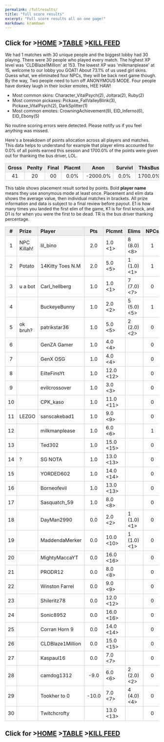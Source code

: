 ```yaml
---
permalink: /fullresults/
title: "full score results"
excerpt: "Full score results all on one page!"
markdown: kramdown
---
```

<meta http-equiv="refresh" content="30">

<script>
    var countUpdDate = new Date("Apr 02, 2023 14:18:27").getTime(); // Set the date we're counting down to
    var x = setInterval(function () {
        var timeNow = new Date().getTime(); // Get today's date and time
        var distance = timeNow - countUpdDate; // Find the distance between now and the count down date
        var days = Math.floor(distance / (1000 * 60 * 60 * 24));
        var hours = Math.floor((distance % (1000 * 60 * 60 * 24)) / (1000 * 60 * 60));
        var minutes = Math.floor((distance % (1000 * 60 * 60)) / (1000 * 60));
        var seconds = Math.floor((distance % (1000 * 60)) / 1000);
        var minutesString = minutes.toString();
        var secondsString = seconds.toString();
        if (minutesString.length < 2) {
            minutesString = "0" + minutesString;
        }
        if (secondsString.length < 2) {
            secondsString = "0" + secondsString;
        }
        document.getElementById("countUpTimer").innerHTML = minutesString + ":" + secondsString + " since updt"; // Display the result in the element with id="demo"
        // If the count down is finished, write some text
        if (distance < 0) {
            clearInterval(x);
            document.getElementById("countUpTimer").innerHTML = "EXPIRED";
        }
    }, 1000); // Update the count down every 1000 milliseconds
</script>


<style>
      .tableFixHead {
        overflow-y: auto;
        height: 195px;
      }
      .tableFixHead thead th {
        position: sticky;
        top: 0;
      }
      table {
        border-collapse: collapse;
        width: 100%;
      }
      th,
      td {
        padding: 2px 2x;
        border: 1px solid #ccc;
      }
      th {
        background: #eee;
      }
</style>

<strong><span id="countUpTimer" style="color:red;background-color:white;font-size:add_size"></span></strong>
## Click for >[HOME](https://www.kaso.gg) >[TABLE](https://www.kaso.gg/fullresults) >[KILL FEED](https://www.kaso.gg/killfeed)<br>

We had 1 matches with 30 unique people and the biggest lobby had 30 playing. There were 30 people who played every match. The highest XP level was 'CLDBlaze1Million' at 153. The lowest XP was 'miIkmanplease' at 15, welcome to our lobby you GOAT! About 73.1% of us used girl skins. Guess what, we eliminated four NPCs, they will be back next game though. By the way, Two people need to turn off ANONYMOUS MODE. Four people have donkey laugh in their locker emotes, HEE HAW!

* Most common skins: Character_VitalPsych(2), Joltara(2), Ruby(2)<br>
* Most common pickaxes: Pickaxe_FallValleyBlink(3), Pickaxe_VitalPsych(2), DarkSplitter(1)<br>
* Most common emotes: CrowningAchievement(9), EID_Inferno(6), EID_Ebony(5)<br>

No routine scoring errors were detected. Please notify us if you feel anything was missed.

Here's a breakdown of points allocation across all players and matches. This data helps to understand for example that player elims accounted for 0.0% of all points earned this session and 1700.0% of the points were given out for thanking the bus driver, LOL.

| Gross  | Penlty | Final  | Placmt | Anon   | Survivl  | ThksBus | YouDed | Elims  | Siphon | NPC    |
| :----: | :----: | :----: | :----: | :----: | :----:   | :----:  | :----: | :----: | :----: | :----: |
|41|20|00|0.0%|-2000.0%|0.0%|1700.0%|0.0%|0.0%|0.0%|400.0%|

This table shows placement result sorted by points. Bold **player name** means they use anonymous mode at least once. Placement and elim data shows the average value, then individual matches in brackets. All prize information and data is subject to a final review before payout. E1 is how many times you landed the first elim of the game, K1 is for first knock, and D1 is for when you were the first to be dead. TR is the bus driver thanking percentage.


| #      | Prize | Player | Pts    | Plcmnt | Elims | NPCs   | E1     | D1     | K1     | TR     | Lvl    | Skin   | Axe    |
| :----: | :---  | :---   | :----: | :---   | :---  | :----: | :----: | :----: | :----: | :----: | :----: | :----: | :----: |
|1|NPC Killah!|lil_bino|2.0|1.0 <1>|8 (8.0) <8>|1|1|0|1|100%|104|![](https://media.fortniteapi.io/images/9303938aacd6c7f187768b971c50770b/transparent.png){:height="35px"}|![](https://media.fortniteapi.io/images/6fd6c8c77fe3da8f776952dd8171570b/transparent.png){:height="35px"}|
|2|Potato|14Kitty Toes N.M|2.0|5.0 <5>|1 (1.0) <1>|1|0|0|0|100%|1|![](https://media.fortniteapi.io/images/4933303a0bdf58239adb14a56a6c4d55/transparent.png){:height="35px"}|![](https://media.fortniteapi.io/images/b033b662ceba40bfdc44172079c24ffe/transparent.png){:height="35px"}|
|3|u a bot|Carl_hellberg|1.0|1.0 <1>|7 (7.0) <7>|0|0|0|0|100%|106|![](https://media.fortniteapi.io/images/45e8d8be454a132b1731d56c9e9ec2bf/transparent.png){:height="35px"}|![](https://media.fortniteapi.io/images/54659001b6c523cc90c07e288e8afced/transparent.png){:height="35px"}|
|4||BuckeyeBunny|1.0|2.0 <2>|5 (5.0) <5>|1|0|0|0|0%|119|![](https://media.fortniteapi.io/images/9303938aacd6c7f187768b971c50770b/transparent.png){:height="35px"}|![](https://media.fortniteapi.io/images/cbcb9e145a9ae22fdd377bc5af228b8c/transparent.png){:height="35px"}|
|5|ok bruh?|patrikstar36|1.0|5.0 <5>|2 (2.0) <2>|0|0|0|0|100%|59|![](https://media.fortniteapi.io/images/d6400d2b9f845912f10d954d324e373c/transparent.png){:height="35px"}|![](https://media.fortniteapi.io/images/a309cc76ecf13024068e5cab9220eb1f/transparent.png){:height="35px"}|
|6||GenZA Gamer|1.0|4.0 <4>||0|0|0|0|100%|81|![](){:height="35px"}|![](){:height="35px"}|
|7||GenX OSG|1.0|4.0 <4>||0|0|0|0|100%|85|![](){:height="35px"}|![](){:height="35px"}|
|8||EilteFinsYt|1.0|12.0 <12>||0|0|0|0|100%|33|![](https://media.fortniteapi.io/images/ba0a5f002afe5495b036225253b11ec8/transparent.png){:height="35px"}|![](https://media.fortniteapi.io/images/f4c710122d03ea58924727d1b07c5b08/transparent.png){:height="35px"}|
|9||evilcrossover|1.0|3.0 <3>||0|0|0|0|100%|63|![](https://media.fortniteapi.io/images/ec72faa4d3b15d6b40726cd424122b1e/transparent.png){:height="35px"}|![](https://media.fortniteapi.io/images/40dc89866f0dd945e14eab40372cc228/transparent.png){:height="35px"}|
|10||CPK_kaso|1.0|11.0 <11>||0|0|0|0|100%|73|![](https://media.fortniteapi.io/images/df00c808f2eacd0da37a13b17b14863a/transparent.png){:height="35px"}|![](https://media.fortniteapi.io/images/eb390e0a1e7ff085ff8c1e7a5a3afa53/transparent.png){:height="35px"}|
|11|LEZGO|sanscakebad1|1.0|9.0 <9>||0|0|0|0|100%|1|![](https://media.fortniteapi.io/images/b3c2d730e6b1604d4629709fc92bd53d/transparent.png){:height="35px"}|![](https://media.fortniteapi.io/images/232abc29eb5cd13d77189eed25aaadbd/transparent.png){:height="35px"}|
|12||miIkmanplease|1.0|6.0 <6>||1|0|0|0|0%|15|![](https://media.fortniteapi.io/images/ec64d5a-790c4d5-b518571-d20deae/transparent.png){:height="35px"}|![](https://media.fortniteapi.io/images/430560e-c4205af-68104ad-1a90c67/transparent.png){:height="35px"}|
|13||Ted302|1.0|15.0 <15>||0|0|0|0|100%|91|![](https://media.fortniteapi.io/images/ed4ded9abcdf63051c451960e61be7ae/transparent.png){:height="35px"}|![](https://media.fortniteapi.io/images/75c6ab1eb8f21f2953a32c0c9e222a49/transparent.png){:height="35px"}|
|14|?|SG NOTA|1.0|13.0 <13>||0|0|0|0|100%|97|![](https://media.fortniteapi.io/images/f154ad1a24b0815edd5d4223c8c792a2/transparent.png){:height="35px"}|![](){:height="35px"}|
|15||YORDED602|1.0|14.0 <14>||0|0|0|0|100%|97|![](https://media.fortniteapi.io/images/61353db005257542ce48c83d2485a24d/transparent.png){:height="35px"}|![](https://media.fortniteapi.io/images/9561edceab97ff36c46981b561a2aefa/transparent.png){:height="35px"}|
|16||Borneofevil|1.0|13.0 <13>||0|0|0|0|100%|90|![](https://media.fortniteapi.io/images/473c1f0e7f3c310eae7c3b580609429b/transparent.png){:height="35px"}|![](https://media.fortniteapi.io/images/991fc44-6a80944-025a92e-c0c37bd/transparent.png){:height="35px"}|
|17||Sasquatch_59|1.0|8.0 <8>||0|0|0|0|100%|1|![](https://media.fortniteapi.io/images/783cb313214bae416a17c7135f1446b4/transparent.png){:height="35px"}|![](){:height="35px"}|
|18||DayMan2990|0.0|2.0 <2>|1 (1.0) <1>|0|0|0|0|0%|109|![](https://media.fortniteapi.io/images/8dd1f3710bd91bf2c5f1f5ccff381e9b/transparent.png){:height="35px"}|![](){:height="35px"}|
|19||MaddendaMerker|0.0|10.0 <10>|1 (1.0) <1>|0|0|0|0|0%|73|![](https://media.fortniteapi.io/images/3f9527a18c9da23166b91a1c63bc9faf/transparent.png){:height="35px"}|![](https://media.fortniteapi.io/images/b9ef8159c41c70190910adb40ced2ced/transparent.png){:height="35px"}|
|20||MightyMaccaYT|0.0|16.0 <16>||0|0|1|0|0%|36|![](https://media.fortniteapi.io/images/cb39786-435451c-959b162-7bc6089/transparent.png){:height="35px"}|![](https://media.fortniteapi.io/images/2214f72-b95d4f0-ec2023a-cf713f2/transparent.png){:height="35px"}|
|21||PRODR12|0.0|8.0 <8>||0|0|0|0|0%|62|![](https://media.fortniteapi.io/images/a0cf0eb956aa5483a9ae4394d1157ff3/transparent.png){:height="35px"}|![](https://media.fortniteapi.io/images/41c2fdb554da82dacacc1935b55db23e/transparent.png){:height="35px"}|
|22||Winston Farrel|0.0|9.0 <9>||0|0|0|0|0%|85|![](https://media.fortniteapi.io/images/8802611ebd5f1414b3b3c65c9ed66507/transparent.png){:height="35px"}|![](https://media.fortniteapi.io/images/a93738d58fc038fdb345fe51150fa39d/transparent.png){:height="35px"}|
|23||Shileritz78|0.0|12.0 <12>||0|0|0|0|0%|65|![](https://media.fortniteapi.io/images/5d6b82ff761b71350a84f2ed1fe9275f/transparent.png){:height="35px"}|![](https://media.fortniteapi.io/images/6e445da8c2b47cf6cf54d554d126ef12/transparent.png){:height="35px"}|
|24||Sonic8952|0.0|16.0 <16>||0|0|0|0|0%|58|![](https://media.fortniteapi.io/images/3a5804ae4d324adc20daed88d5fb77f1/transparent.png){:height="35px"}|![](https://media.fortniteapi.io/images/7fd1c6724a7ef0ce987034eef75f35ea/transparent.png){:height="35px"}|
|25||Corran Horn 9|0.0|14.0 <14>||0|0|0|0|0%|39|![](https://media.fortniteapi.io/images/3cdca1aa06541334304c079048443519/transparent.png){:height="35px"}|![](https://media.fortniteapi.io/images/29bb311ca8def3abb5e485a31c68a32d/transparent.png){:height="35px"}|
|26||CLDBlaze1Million|0.0|15.0 <15>||0|0|0|0|0%|153|![](https://media.fortniteapi.io/images/5d6b82ff761b71350a84f2ed1fe9275f/transparent.png){:height="35px"}|![](){:height="35px"}|
|27||Kaspaul16|0.0|7.0 <7>||0|0|0|0|0%|101|![](https://media.fortniteapi.io/images/d6400d2b9f845912f10d954d324e373c/transparent.png){:height="35px"}|![](https://media.fortniteapi.io/images/03088c7e387144bc5333f6e78e6809fa/transparent.png){:height="35px"}|
|28||camdog1312|-9.0|6.0 <6>|2 (2.0) <2>|0|0|0|0|100%|127|![](https://media.fortniteapi.io/images/a0cf0eb956aa5483a9ae4394d1157ff3/transparent.png){:height="35px"}|![](https://media.fortniteapi.io/images/465ef7b76431bf7d15f0a5279b7e4367/transparent.png){:height="35px"}|
|29||Tookher to 0|-10.0|7.0 <7>|4 (4.0) <4>|0|0|0|0|0%|107|![](https://media.fortniteapi.io/images/2136d01742321531a9f50fe582a54f7f/transparent.png){:height="35px"}|![](){:height="35px"}|
|30||Twitchcrofty||13.0 <13>||0|0|0|0|100%|27|![](https://media.fortniteapi.io/images/05cf241-4373694-759585a-ce4310c/transparent.png){:height="35px"}|![](){:height="35px"}|

## Click for >[HOME](https://www.kaso.gg) >[TABLE](https://www.kaso.gg/fullresults) >[KILL FEED](https://www.kaso.gg/killfeed)<br>


